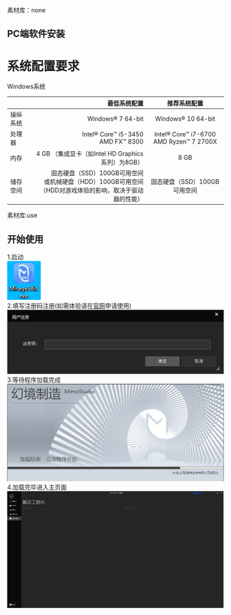[^_^]:
素材库：none
## PC端软件安装
# 系统配置要求

Windows系统

|      |                                                               最低系统配置 |                   推荐系统配置                    |
|:-----|---------------------------------------------------------------------:|:-------------------------------------------:|
| 操纵系统 |                                                    Windows® 7 64-bit |             Windows® 10 64-bit              |
| 处理器  |                                Intel® Core™ i5-3450 <br>AMD FX™ 8300 | Intel® Core™ i7-6700 <br>AMD Ryzen™ 7 2700X |
| 内存   |                                4 GB （集成显卡（如Intel HD Graphics系列）为8GB） |                    8 GB                     |
| 储存空间 | 固态硬盘（SSD）100GB可用空间<br>或机械硬盘（HDD）100GB可用空间<br>（HDD对游戏体验的影响，取决于驱动器的性能） |             固态硬盘（SSD）100GB可用空间              |

[^_^]:
素材库:use

## 开始使用

1.启动  
![avatar](../_images/开始使用/logo图标.png)  
2.填写注册码注册(如需体验请在[官网](https://n.mimovr.com)申请使用)  
![avatar](../_images/开始使用/注册码.png)  
3.等待程序加载完成  
![avatar](../_images/开始使用/加载.png)  
4.加载完毕进入主页面  
![avatar](../_images/开始使用/主页面.png)  

